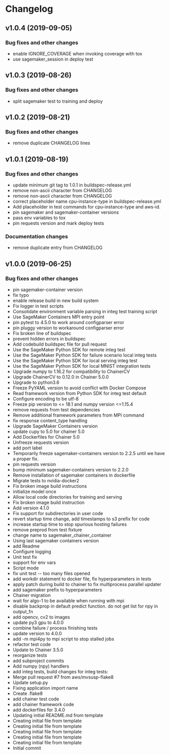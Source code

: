 # Changelog

## v1.0.4 (2019-09-05)

### Bug fixes and other changes

 * enable IGNORE_COVERAGE when invoking coverage with tox
 * use sagemaker_session in deploy test

## v1.0.3 (2019-08-26)

### Bug fixes and other changes

 * split sagemaker test to training and deploy

## v1.0.2 (2019-08-21)

### Bug fixes and other changes

 * remove duplicate CHANGELOG lines

## v1.0.1 (2019-08-19)

### Bug fixes and other changes

 * update minimum git tag to 1.0.1 in buildspec-release.yml
 * remove non-ascii character from CHANGELOG
 * remove non-ascii character from CHANGELOG
 * correct placeholder name cpu-instance-type in buildspec-release.yml
 * Add placeholder in test commands for cpu-instance-type and aws-id.
 * pin sagemaker and sagemaker-container versions
 * pass env variables to tox
 * pin requests version and mark deploy tests

### Documentation changes

 * remove duplicate entry from CHANGELOG

## v1.0.0 (2019-06-25)

### Bug fixes and other changes

 * pin sagemaker-container version
 * fix typo
 * enable release build in new build system
 * Fix logger in test scripts
 * Consolidate environment variable parsing in integ test training script
 * Use SageMaker Containers MPI entry point
 * pin pytest to 4.5.0 to work around configparser error
 * pin pluggy version to workaround configparser error
 * Fix broken line of buildspec
 * prevent hidden errors in buildspec
 * Add codebuild buildspec file for pull request
 * Use the SageMaker Python SDK for remote integ test
 * Use the SageMaker Python SDK for failure scenario local integ tests
 * Use the SageMaker Python SDK for local serving integ test
 * Use the SageMaker Python SDK for local MNIST integration tests
 * Upgrade numpy to 1.16.2 for compatibility to ChainerCV
 * Upgrade ChainerCV to 0.12.0 in Chainer 5.0.0
 * Upgrade to python3.6
 * Freeze PyYAML version to avoid conflict with Docker Compose
 * Read framework version from Python SDK for integ test default
 * Configure encoding to be utf-8
 * Freeze pip version to <= 18.1 and numpy version <=1.15.4
 * remove requests from test dependencies
 * Remove additional framework parameters from MPI command
 * fix response content_type handling
 * Upgrade SageMaker Containers version
 * update cupy to 5.0 for chainer 5.0
 * Add Dockerfiles for Chainer 5.0
 * Unfreeze requests version
 * add port label
 * Temporarily freeze sagemaker-containers version to 2.2.5 until we have a proper fix.
 * pin requests version
 * bump minimum sagemaker-containers version to 2.2.0
 * Remove installation of sagemaker containers in dockerfile
 * Migrate tests to nvidia-docker2
 * Fix broken image build instructions
 * initialize model once
 * Allow local code directories for training and serving
 * Fix broken image build instruction
 * Add version 4.1.0
 * Fix support for subdirectories in user code
 * revert startup time change, add timestamps to s3 prefix for code
 * increase startup time to stop spurious hosting failures
 * remove preprod from test fixture
 * change name to sagemaker_chainer_container
 * Using last sagemaker containers version
 * add Readme
 * Configure logging
 * Unit test fix
 * support for env vars
 * Script mode
 * fix unit test -- too many files opened
 * add workdir statement to docker file, fix hyperparameters in tests
 * apply patch during build to chainer to fix multiprocess parallel updater
 * add sagemaker prefix to hyperparameters
 * Chainer migration
 * wait for algo-1 to be available when running with mpi
 * disable backprop in default predict function. do not get list for npy in output_fn
 * add opencv, cv2 to images
 * update py3 gpu to 4.0.0
 * combine failure / process finishing tests
 * update version to 4.0.0
 * add -m mpi4py to mpi script to stop stalled jobs
 * refactor test code
 * Update to Chainer 3.5.0
 * reorganize tests
 * add subproject commits
 * Add numpy (npy) handlers
 * add integ tests, build changes for integ tests:
 * Merge pull request #7 from aws/mvsusp-flake8
 * Update setup.py
 * Fixing application import name
 * Create .flake8
 * add chainer test code
 * add chainer framework code
 * add dockerfiles for 3.4.0
 * Updating initial README.md from template
 * Creating initial file from template
 * Creating initial file from template
 * Creating initial file from template
 * Creating initial file from template
 * Creating initial file from template
 * Initial commit
